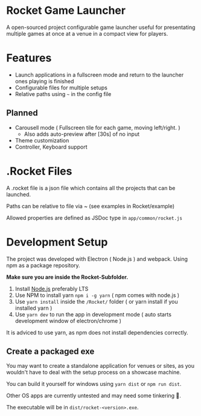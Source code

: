 # Rocket Game Launcher

A open-sourced project configurable game launcher useful for presentating multiple games at once at a venue in a compact view for players.

# Features

- Launch applications in a fullscreen mode and return to the launcher ones playing is finished
- Configurable files for multiple setups
- Relative paths using `~` in the config file


## Planned 

- Carousell mode ( Fullscreen tile for each game, moving left/right. )
    - Also adds auto-preview after [30s] of no input
- Theme customization
- Controller, Keyboard support


# .Rocket Files

A .rocket file is a json file which contains all the projects that can be launched.

Paths can be relative to file via ~ (see examples in Rocket/example)

Allowed properties are defined as JSDoc type in `app/common/rocket.js`

# Development Setup

The project was developed with Electron ( Node.js ) and webpack. Using npm as a package repository.

**Make sure you are inside the Rocket-Subfolder.**

1. Install [Node.js](https://nodejs.org/en/) preferably LTS
1. Use NPM to install yarn `npm i -g yarn` ( npm comes with node.js )
1. Use `yarn install` inside the `/Rocket/` folder ( or yarn install if you installed yarn )
1. Use `yarn dev` to run the app in development mode ( auto starts development window of electron/chrome )

It is adviced to use yarn, as npm does not install dependencies correctly.

## Create a packaged exe

You may want to create a standalone application for venues or sites, as you wouldn't have to deal with the setup process on a showcase machine.

You can build it yourself for windows using `yarn dist` or `npm run dist`.

Other OS apps are currently untested and may need some tinkering 🙂.

The executable will be in `dist/rocket-<version>.exe`.



